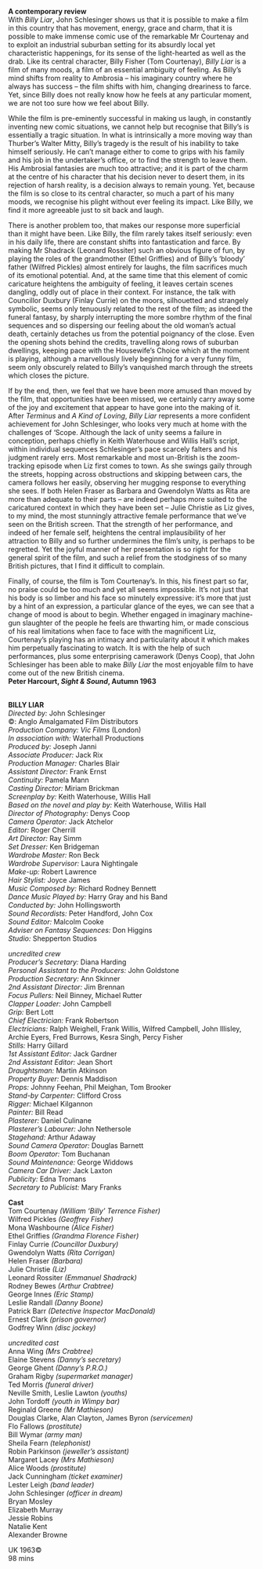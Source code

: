 

**A contemporary review**  
With _Billy Liar_, John Schlesinger shows us that it is possible to make a film in this country that has movement, energy, grace and charm, that it is possible to make immense comic use of the remarkable Mr Courtenay and to exploit an industrial suburban setting for its absurdly local yet characteristic happenings, for its sense of the light-hearted as well as the drab. Like its central character, Billy Fisher (Tom Courtenay), _Billy Liar_ is a film of many moods, a film of an essential ambiguity of feeling. As Billy’s mind shifts from reality to Ambrosia – his imaginary country where he always has success – the film shifts with him, changing dreariness to farce. Yet, since Billy does not really know how he feels at any particular moment, we are not too sure how we feel about Billy.

While the film is pre-eminently successful in making us laugh, in constantly inventing new comic situations, we cannot help but recognise that Billy’s is essentially a tragic situation. In what is intrinsically a more moving way than Thurber’s Walter Mitty, Billy’s tragedy is the result of his inability to take himself seriously. He can’t manage either to come to grips with his family and his job in the undertaker’s office, or to find the strength to leave them. His Ambrosial fantasies are much too attractive; and it is part of the charm at the centre of his character that his decision never to desert them, in its rejection of harsh reality, is a decision always to remain young. Yet, because the film is so close to its central character, so much a part of his many moods, we recognise his plight without ever feeling its impact. Like Billy, we find it more agreeable just to sit back and laugh.

There is another problem too, that makes our response more superficial than it might have been. Like Billy, the film rarely takes itself seriously: even in his daily life, there are constant shifts into fantastication and farce. By making Mr Shadrack (Leonard Rossiter) such an obvious figure of fun, by playing the roles of the grandmother (Ethel Griffies) and of Billy’s ‘bloody’ father (Wilfred Pickles) almost entirely for laughs, the film sacrifices much of its emotional potential. And, at the same time that this element of comic caricature heightens the ambiguity of feeling, it leaves certain scenes dangling, oddly out of place in their context. For instance, the talk with Councillor Duxbury (Finlay Currie) on the moors, silhouetted and strangely symbolic, seems only tenuously related to the rest of the film; as indeed the funeral fantasy, by sharply interrupting the more sombre rhythm of the final sequences and so dispersing our feeling about the old woman’s actual death, certainly detaches us from the potential poignancy of the close. Even the opening shots behind the credits, travelling along rows of suburban dwellings, keeping pace with the Housewife’s Choice which at the moment is playing, although a marvellously lively beginning for a very funny film, seem only obscurely related to Billy’s vanquished march through the streets which closes the picture.

If by the end, then, we feel that we have been more amused than moved by the film, that opportunities have been missed, we certainly carry away some of the joy and excitement that appear to have gone into the making of it. After _Terminus_ and _A Kind of Loving_, _Billy Liar_ represents a more confident achievement for John Schlesinger, who looks very much at home with the challenges of ‘Scope. Although the lack of unity seems a failure in conception, perhaps chiefly in Keith Waterhouse and Willis Hall’s script, within individual sequences Schlesinger’s pace scarcely falters and his judgment rarely errs. Most remarkable and most un-British is the zoom-tracking episode when Liz first comes to town. As she swings gaily through the streets, hopping across obstructions and skipping between cars, the camera follows her easily, observing her mugging response to everything she sees. If both Helen Fraser as Barbara and Gwendolyn Watts as Rita are more than adequate to their parts – are indeed perhaps more suited to the caricatured context in which they have been set – Julie Christie as Liz gives, to my mind, the most stunningly attractive female performance that we’ve seen on the British screen. That the strength of her performance, and indeed of her female self, heightens the central implausibility of her attraction to Billy and so further undermines the film’s unity, is perhaps to be regretted. Yet the joyful manner of her presentation is so right for the general spirit of the film, and such a relief from the stodginess of so many British pictures, that I find it difficult to complain.

Finally, of course, the film is Tom Courtenay’s. In this, his finest part so far, no praise could be too much and yet all seems impossible. It’s not just that his body is so limber and his face so minutely expressive: it’s more that just by a hint of an expression, a particular glance of the eyes, we can see that a change of mood is about to begin. Whether engaged in imaginary machine-gun slaughter of the people he feels are thwarting him, or made conscious of his real limitations when face to face with the magnificent Liz, Courtenay’s playing has an intimacy and particularity about it which makes him perpetually fascinating to watch. It is with the help of such performances, plus some enterprising camerawork (Denys Coop), that John Schlesinger has been able to make _Billy Liar_ the most enjoyable film to have come out of the new  British cinema.  
**Peter Harcourt, _Sight & Sound_, Autumn 1963**
<br><br>

**BILLY LIAR**  
_Directed by:_ John Schlesinger  
©:  Anglo Amalgamated Film Distributors  
_Production Company: Vic Films_ (London)  
_In association with:_ Waterhall Productions  
_Produced by:_ Joseph Janni  
_Associate Producer:_ Jack Rix  
_Production Manager:_ Charles Blair  
_Assistant Director:_ Frank Ernst  
_Continuity:_ Pamela Mann  
_Casting Director:_ Miriam Brickman  
_Screenplay by:_ Keith Waterhouse, Willis Hall  
_Based on the novel and play by:_ Keith Waterhouse, Willis Hall  
_Director of Photography:_ Denys Coop  
_Camera Operator:_ Jack Atchelor  
_Editor:_ Roger Cherrill  
_Art Director:_ Ray Simm  
_Set Dresser:_ Ken Bridgeman  
_Wardrobe Master:_ Ron Beck  
_Wardrobe Supervisor:_ Laura Nightingale  
_Make-up:_ Robert Lawrence  
_Hair Stylist:_ Joyce James  
_Music Composed by:_ Richard Rodney Bennett  
_Dance Music Played by:_ Harry Gray and his Band  
_Conducted by:_ John Hollingsworth  
_Sound Recordists:_ Peter Handford, John Cox  
_Sound Editor:_ Malcolm Cooke  
_Adviser on Fantasy Sequences:_ Don Higgins  
_Studio:_ Shepperton Studios

_uncredited crew_  
_Producer’s Secretary:_ Diana Harding  
_Personal Assistant to the Producers:_  John Goldstone  
_Production Secretary:_ Ann Skinner  
_2nd Assistant Director:_ Jim Brennan  
_Focus Pullers:_ Neil Binney, Michael Rutter  
_Clapper Loader:_ John Campbell  
_Grip:_ Bert Lott  
_Chief Electrician:_ Frank Robertson  
_Electricians:_ Ralph Weighell, Frank Willis,  Wilfred Campbell, John Illisley, Archie Eyers,  Fred Burrows, Kesra Singh, Percy Fisher  
_Stills:_ Harry Gillard  
_1st Assistant Editor:_ Jack Gardner  
_2nd Assistant Editor:_ Jean Short  
_Draughtsman:_ Martin Atkinson  
_Property Buyer:_ Dennis Maddison  
_Props:_ Johnny Feehan, Phil Meighan, Tom Brooker  
_Stand-by Carpenter:_ Clifford Cross  
_Rigger:_ Michael Kilgannon  
_Painter:_ Bill Read  
_Plasterer:_ Daniel Culinane  
_Plasterer’s Labourer:_ John Nethersole  
_Stagehand:_ Arthur Adaway  
_Sound Camera Operator:_ Douglas Barnett  
_Boom Operator:_ Tom Buchanan  
_Sound Maintenance:_ George Widdows  
_Camera Car Driver:_ Jack Laxton  
_Publicity:_ Edna Tromans  
_Secretary to Publicist:_ Mary Franks

**Cast**  
Tom Courtenay _(William ‘Billy’ Terrence Fisher)_  
Wilfred Pickles _(Geoffrey Fisher)_  
Mona Washbourne _(Alice Fisher)_  
Ethel Griffies _(Grandma Florence Fisher)_  
Finlay Currie _(Councillor Duxbury)_  
Gwendolyn Watts _(Rita Corrigan)_  
Helen Fraser _(Barbara)_  
Julie Christie _(Liz)_  
Leonard Rossiter _(Emmanuel Shadrack)_  
Rodney Bewes _(Arthur Crabtree)_  
George Innes _(Eric Stamp)_  
Leslie Randall _(Danny Boone)_  
Patrick Barr _(Detective Inspector MacDonald)_  
Ernest Clark _(prison governor)_  
Godfrey Winn _(disc jockey)_

_uncredited cast_  
Anna Wing _(Mrs Crabtree)_  
Elaine Stevens _(Danny’s secretary)_  
George Ghent _(Danny’s P.R.O.)_  
Graham Rigby _(supermarket manager)_  
Ted Morris _(funeral driver)_  
Neville Smith, Leslie Lawton _(youths)_  
John Tordoff _(youth in Wimpy bar)_  
Reginald Greene _(Mr Mathieson)_  
Douglas Clarke, Alan Clayton, James Byron _(servicemen)_  
Flo Fallows _(prostitute)_  
Bill Wymar _(army man)_  
Sheila Fearn _(telephonist)_  
Robin Parkinson _(jeweller’s assistant)_  
Margaret Lacey _(Mrs Mathieson)_  
Alice Woods _(prostitute)_  
Jack Cunningham _(ticket examiner)_  
Lester Leigh _(band leader)_  
John Schlesinger _(officer in dream)_  
Bryan Mosley  
Elizabeth Murray  
Jessie Robins  
Natalie Kent  
Alexander Browne

UK 1963©  
98 mins<br>
<br>
<!--stackedit_data:
eyJoaXN0b3J5IjpbLTEyMTY1NDY4MzVdfQ==
-->
